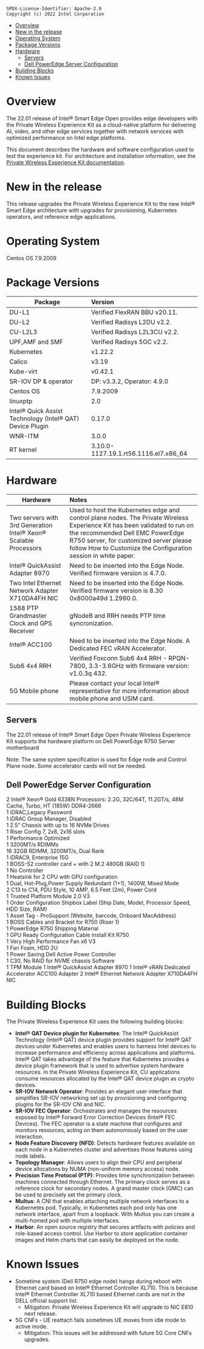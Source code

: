 ```text
SPDX-License-Identifier: Apache-2.0
Copyright (c) 2022 Intel Corporation
```
- [Overview](#overview)
- [New in the release](#new-in-the-release)
- [Operating System](#operating-system)
- [Package Versions](#package-versions)
- [Hardware](#hardware)
  - [Servers](#servers)
  - [Dell PowerEdge Server Configuration](#dell-poweredge-server-configuration)
- [Building Blocks](#building-blocks)
- [Known Issues](#known-issues)

# Overview

The 22.01 release of Intel® Smart Edge Open provides edge developers with the Private Wireless Experience Kit as a cloud-native platform for delivering AI, video, and other edge services together with network services with optimized performance on Intel edge platforms.

This document describes the hardware and software configuration used to test the experience kit. For architecture and installation information, see the 
[Private Wireless Experience Kit documentation](/experience-kits/private-wireless-experience-kit-all-in-one.md).

# New in the release

 This release upgrades the Private Wireless Experience Kit to the new Intel® Smart Edge architecture with upgrades for provisioning, Kubernetes operators, and reference edge applications.

# Operating System

Centos OS 7.9.2009

# Package Versions

| Package        | Version                           |
| --------------- | :------------------------------ |
| DU-L1           | Verified FlexRAN BBU v20.11.    |
| DU-L2           | Verified Radisys L2DU v2.2.     |
| CU-L2L3         | Verified Radisys L2L3CU v2.2.   |
| UPF,AMF and SMF | Verified Radisys 5GC v2.2.      |
|Kubernetes       |v1.22.2                          |
|Calico           |v3.19                            |
|Kube-virt        |v0.42.1                          |
|SR-IOV DP & operator   |DP: v3.3.2, Operator: 4.9.0|
|Centos OS        |7.9.2009                         |
|linuxptp         |2.0                              |
|Intel® Quick Assist Technology (Intel® QAT) Device Plugin |0.17.0                           |
|WNR-ITM          |3.0.0                            |
| RT kernel       | 3.10.0-1127.19.1.rt56.1116.el7.x86_64 |


# Hardware 

| Hardware                                         | Notes                                                        |
| ------------------------------------------------ | :----------------------------------------------------------- |
| Two servers with 3rd Generation Intel® Xeon® Scalable Processors                               | Used to host the Kubernetes edge and control plane nodes. The Private Wireless Experience Kit has been validated to run on the recommended Dell EMC PowerEdge R750 server, for customized server please follow How to Customize the Configuration session in white paper.               |
| Intel® QuickAssist Adapter 8970              | Need to be inserted into the Edge Node. Verified firmware version is 4.7.0. |
| Two Intel Ethernet Network Adapter X710DA4FH NIC | Need to be inserted into the Edge Node.  Verified firmware version is 8.30 0x8000a49d 1.2960.0. |
| 1588 PTP Grandmaster Clock and GPS Receiver      | gNodeB and RRH needs PTP time syncronization.                                                   |
| Intel® ACC100                                | Need to be inserted into the Edge Node. A Dedicated FEC vRAN Accelerator. |
| Sub6 4x4 RRH                                 | Verified Foxconn Sub6 4x4 RRH - RPQN-7800, 3.3-3.6GHz with firmware version: v1.0.3q 432.        |
| 5G Mobile phone                                  | Please contact your local Intel® representative for more information about mobile phone and USIM card. |

## Servers

The 22.01 release of Intel® Smart Edge Open Private Wireless Experience Kit supports the hardware platform on Dell PowerEdge R750 Server motherboard

Note: The same system specification is used for Edge node and Control Plane node. Some accelerator cards will not be needed.

## Dell PowerEdge Server Configuration  
2 Intel® Xeon® Gold 6338N Processors: 2.2G, 32C/64T, 11.2GT/s, 48M Cache, Turbo, HT (185W) DDR4-2666    
1 iDRAC,Legacy Password    
1 iDRAC Group Manager, Disabled    
1 2.5" Chassis with up to 16 NVMe Drives     
1 Riser Config 7, 2x8, 2x16 slots    
1 Performance Optimized    
1 3200MT/s RDIMMs     
16 32GB RDIMM, 3200MT/s, Dual Rank    
1 iDRAC9, Enterprise 15G     
1 BOSS-S2 controller card + with 2 M.2 480GB (RAID 1)    
1 No Controller     
1 Heatsink for 2 CPU with GPU configuration    
1 Dual, Hot-Plug,Power Supply Redundant (1+1), 1400W, Mixed Mode     
2 C13 to C14, PDU Style, 10 AMP, 6.5 Feet (2m), Power Cord     
1 Trusted Platform Module 2.0 V3     
1 Order Configuration Shipbox Label (Ship Date, Model, Processor Speed, HDD Size, RAM)      
1 Asset Tag - ProSupport (Website, barcode, Onboard MacAddress)      
1 BOSS Cables and Bracket for R750 (Riser 1)      
1 PowerEdge R750 Shipping Material     
1 GPU Ready Configuration Cable Install Kit R750          
1 Very High Performance Fan x6 V3     
1 Fan Foam, HDD 2U    
1 Power Saving Dell Active Power Controller    
1 C30, No RAID for NVME chassis Software   
1 TPM Module
1 Intel® QuickAssist Adapter 8970
1 Intel® vRAN Dedicated Accelerator ACC100 Adapter
2 Intel® Ethernet Network Adapter X710DA4FH NIC

# Building Blocks
The Private Wireless Experience Kit uses the following building blocks:
- **Intel® QAT Device plugin for Kubernetes**: The Intel® QuickAssist Technology (Intel® QAT) device plugin provides support for Intel® QAT devices under Kubernetes and enables users to harness Intel devices to increase performance and efficiency across applications and platforms.  Intel® QAT takes advantage of the feature that Kubernetes provides a device plugin framework that is used to advertise system hardware resources. In the Private Wireless Experience Kit, CU applications consume resources allocated by the Intel® QAT device plugin as crypto devices.
- **SR-IOV Network Operator**: Provides an elegant user interface that simplifies SR-IOV networking set up by provisioning and configuring plugins for the SR-IOV CNI and NIC. 
- **SR-IOV FEC Operator**: Orchestrates and manages the resources exposed by Intel® Forward Error Correction Devices (Intel® FEC Devices). The FEC operator is a state machine that configures and monitors resources, acting on them autonomously based on the user interaction.
- **Node Feature Discovery (NFD)**: Detects hardware features available on each node in a Kubernetes cluster and advertises those features using node labels.
- **Topology Manager**: Allows users to align their CPU and peripheral device allocations by NUMA (non-uniform memory access) node.
- **Precision Time Protocol (PTP)**: Provides time synchronization between machines connected through Ethernet. The primary clock serves as a reference clock for secondary nodes. A grand master clock (GMC) can be used to precisely set the primary clock.
- **Multus**: A CNI that enables attaching multiple network interfaces to a Kubernetes pod. Typically, in Kubernetes each pod only has one network interface, apart from a loopback. With Multus you can create a multi-homed pod with multiple interfaces. 
- **Harbor**: An open source registry that secures artifacts with policies and role-based access control. Use Harbor to store application container images and Helm charts that can easily be deployed on the node. 

# Known Issues

- Sometime system (Dell R750 edge node) hangs during reboot with Ethernet card based on Intel® Ethernet Controller XL710. This is because Intel® Ethernet Controller XL710 based Ethernet cards are not in the DELL official support list.
  - Mitigation: Private Wireless Experience Kit will upgrade to NIC E810 next release.
- 5G CNFs - UE reattach fails sometimes UE moves from idle mode to active mode.
  - Mitigation: This issues will be addressed with future 5G Core CNFs upgrades.